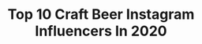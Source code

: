 ---
title: Top 10 Craft Beer Instagram Influencers In 2020
description: >-
  Find top craft beer Instagram influencers in 2020. Most popular hashtags: #giveaway #cincodemayo #hazyipa #beachvibes.
platform: Instagram
profiles:
  - username: "kara_bo_beer_a"
    fullname: >-
      
    location: "United States"
    followers: 36066
    engagement: 518
    commentsToLikes: 0.155744
    id: ck0u0o9emubo50i19pnxj8t1p
    verified: false
    hashtags: "#ilovecraftbeer, #troegsbeer, #twinsails, #artwork"
  - username: "imabeer_ky"
    fullname: >-
      Kyla ~ Inspired By Beer
    location: "United States"
    followers: 15121
    engagement: 1107
    commentsToLikes: 0.027607
    id: ck139numdm8t30i1927xnvtcg
    verified: false
    hashtags: "#kyleesi, #brewery, #owlfarm, #radiant"
  - username: "pumpedtopour"
    fullname: >-
      Jen *Official Page*
    location: "United States"
    followers: 43200
    engagement: 606
    commentsToLikes: 0.041229
    id: ck5cbomjlfve60i11vms71cw3
    verified: false
    hashtags: "#staypositive, #craftdedicated, #winitwednesday, #beerbooty"
  - username: "sunkissedindecember"
    fullname: >-
      alexandra | tampa blogger
    location: "United States"
    followers: 7561
    engagement: 706
    commentsToLikes: 0.087527
    id: ck0w6tj80a8ed0i19he0ot73l
    verified: false
    hashtags: "#coronavirus, #thebrewerybay, #ryt200, #tampafoodie"
  - username: "sheknowsbeer"
    fullname: >-
      I’m Ava.
    location: "United States"
    followers: 9956
    engagement: 641
    commentsToLikes: 0.083870
    id: ck5zq28wjtsqh0i14kkc1k5zm
    verified: false
    hashtags: "#beerland, #7seasbrewing, #sourbeers, #cityofdreams"
  - username: "theartofbeers"
    fullname: >-
      Amanda
    location: "United States"
    followers: 17472
    engagement: 704
    commentsToLikes: 0.035274
    id: ck9wex15xm89o0j78t57pg506
    verified: false
    hashtags: "#bourbon, #nationalbeerday, #loveyourself, #porter"
  - username: "phillysteph"
    fullname: >-
      Stephanie Sersen
    location: "United States"
    followers: 78355
    engagement: 414
    commentsToLikes: 0.044961
    id: ck6tuu73cig420j714ept7q2w
    verified: true
    hashtags: "#adventure, #bridetribe, #holidaydinner, #newyearsparade"
  - username: "hoppy_face"
    fullname: >-
      Hoppy Face
    location: "United States"
    followers: 4942
    engagement: 2173
    commentsToLikes: 0.054712
    id: ck0w5kccv42f70i19yjzjwpo0
    verified: false
    hashtags: "#canadianbrewery, #mdcraftbeer, #drinkmainebeer, #poems"
  - username: "zanelamprey"
    fullname: >-
      Zane Lamprey
    location: "United States"
    followers: 81533
    engagement: 245
    commentsToLikes: 0.068541
    id: ck13a6keuov570i19ck47n94p
    verified: true
    hashtags: "#quarantinebirthday, #nationalbeerday, #purrito, #whiskeybusiness"
  - username: "a.girl.rates.beer"
    fullname: >-
      Beck | Wisconsin Beer & Travel
    location: "United States"
    followers: 28087
    engagement: 471
    commentsToLikes: 0.022605
    id: ck0vuvhgemckw0i191mmefl9k
    verified: false
    hashtags: ""
---
